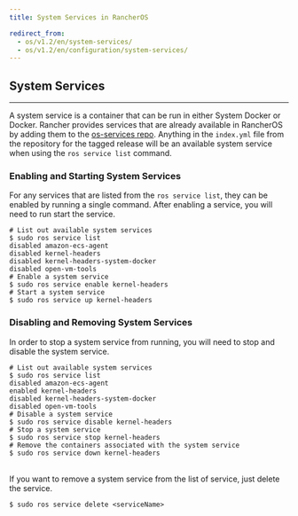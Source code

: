 ```yaml
---
title: System Services in RancherOS

redirect_from:
  - os/v1.2/en/system-services/
  - os/v1.2/en/configuration/system-services/
---
```


## System Services
---

A system service is a container that can be run in either System Docker or Docker. Rancher provides services that are already available in RancherOS by adding them to the [os-services repo](https://github.com/rancher/os-services). Anything in the `index.yml` file from the repository for the tagged release will be an available system service when using the `ros service list` command.

### Enabling and Starting System Services

For any services that are listed from the `ros service list`, they can be enabled by running a single command. After enabling a service, you will need to run start the service.

```
# List out available system services
$ sudo ros service list
disabled amazon-ecs-agent
disabled kernel-headers
disabled kernel-headers-system-docker
disabled open-vm-tools
# Enable a system service
$ sudo ros service enable kernel-headers
# Start a system service
$ sudo ros service up kernel-headers
```

### Disabling and Removing System Services

In order to stop a system service from running, you will need to stop and disable the system service.

```
# List out available system services
$ sudo ros service list
disabled amazon-ecs-agent
enabled kernel-headers
disabled kernel-headers-system-docker
disabled open-vm-tools
# Disable a system service
$ sudo ros service disable kernel-headers
# Stop a system service
$ sudo ros service stop kernel-headers
# Remove the containers associated with the system service
$ sudo ros service down kernel-headers
```

<br>
If you want to remove a system service from the list of service, just delete the service.

```
$ sudo ros service delete <serviceName>
```


